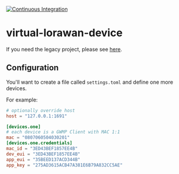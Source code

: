 [![Continuous Integration](https://github.com/helium/virtual-lorawan-device/actions/workflows/rust.yml/badge.svg)](https://github.com/helium/virtual-lorawan-device/actions/workflows/rust.yml)

# virtual-lorawan-device

If you need the legacy project, please see [here](https://github.com/helium/virtual-lorawan-device/tree/legacy).

## Configuration

You'll want to create a file called `settings.toml` and define one more devices.

For example:
```toml
# optionally override host
host = "127.0.0.1:1691"

[devices.one]
# each device is a GWMP Client with MAC 1:1
mac = "0807060504030201"
[devices.one.credentials]
mac_id = "3ED43BEF1857EE4B"
dev_eui = "3ED43BEF1857EE4B"
app_eui = "35BEED137ACD344B"
app_key = "275AD3615ACB47A381E6B79A832CC5AE"
```